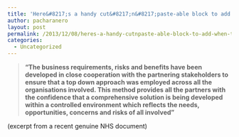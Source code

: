 ```yaml
---
title: 'Here&#8217;s a handy cut&#8217;n&#8217;paste-able block to add when that NHS policy document needs to be just one meaningless paragraph longer&#8230;.'
author: pacharanero
layout: post
permalink: /2013/12/08/heres-a-handy-cutnpaste-able-block-to-add-when-that-nhs-policy-document-needs-to-be-just-one-meaningless-paragraph-longer/
categories:
  - Uncategorized
---
```

> **&#8220;The business requirements, risks and benefits have been developed in close cooperation with the partnering stakeholders to ensure that a top down approach was employed across all the organisations involved. This method provides all the partners with the confidence that a comprehensive solution is being developed within a controlled environment which reflects the needs, opportunities, concerns and risks of all involved&#8221;**

(excerpt from a recent genuine NHS document)